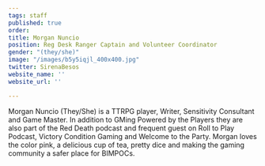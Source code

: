 ```yaml
---
tags: staff
published: true
order: 
title: Morgan Nuncio
position: Reg Desk Ranger Captain and Volunteer Coordinator
gender: "(they/she)"
image: "/images/b5y5iqjl_400x400.jpg"
twitter: SirenaBesos
website_name: ''
website_url: ''

---
```

Morgan Nuncio (They/She) is a TTRPG player, Writer, Sensitivity Consultant and Game Master. In addition to GMing Powered by the Players they are also part of the Red Death podcast and frequent guest on Roll to Play Podcast, Victory Condition Gaming and Welcome to the Party. Morgan loves the color pink, a delicious cup of tea, pretty dice and making the gaming community a safer place for BIMPOCs.